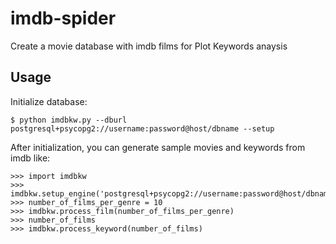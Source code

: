 # imdb-spider
Create a movie database with imdb films for Plot Keywords anaysis

Usage
-----

Initialize database:

    $ python imdbkw.py --dburl postgresql+psycopg2://username:password@host/dbname --setup

After initialization, you can generate sample movies and keywords from imdb like:

    >>> import imdbkw
    >>> imdbkw.setup_engine('postgresql+psycopg2://username:password@host/dbname')
    >>> number_of_films_per_genre = 10
    >>> imdbkw.process_film(number_of_films_per_genre)
    >>> number_of_films
    >>> imdbkw.process_keyword(number_of_films)
